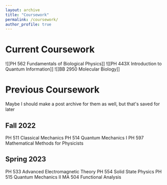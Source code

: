 ```yaml
---
layout: archive
title: "Coursework"
permalink: /coursework/
author_profile: true
---
```




# Current Coursework

![[PH 562 Fundamentals of Biological Physics]]
![[PH 443X Introduction to Quantum Information]]
![[BB 2950 Molecular Biology]]

# Previous Coursework

Maybe I should make a post archive for them as well, but that's saved for later

## Fall 2022
PH 511 Classical Mechanics 
PH 514 Quantum Mechanics I 
PH 597 Mathematical Methods for Physicists 

## Spring 2023
PH 533 Advanced Electromagnetic Theory 
PH 554 Solid State Physics 
PH 515 Quantum Mechanics II
MA 504 Functional Analysis
